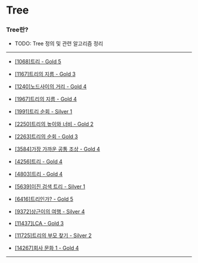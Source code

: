 # Tree

### Tree란?

  - TODO: Tree 정의 및 관련 알고리즘 정리

---

  - [[1068]트리 - Gold 5](https://github.com/firemancha/Algorithm/tree/main/Baekjoon/Tree/%5B1068%5D%ED%8A%B8%EB%A6%AC)

  - [[1167]트리의 지름 - Gold 3](https://github.com/firemancha/Algorithm/tree/main/Baekjoon/Tree/%5B1167%5D%ED%8A%B8%EB%A6%AC%EC%9D%98%20%EC%A7%80%EB%A6%84)

  - [[1240]노드사이의 거리 - Gold 4](https://github.com/firemancha/Algorithm/tree/main/Baekjoon/Tree/%5B1240%5D%EB%85%B8%EB%93%9C%EC%82%AC%EC%9D%B4%EC%9D%98%20%EA%B1%B0%EB%A6%AC)

  - [[1967]트리의 지름 - Gold 4](https://github.com/firemancha/Algorithm/tree/main/Baekjoon/Tree/%5B1967%5D%ED%8A%B8%EB%A6%AC%EC%9D%98%20%EC%A7%80%EB%A6%84)

  - [[1991]트리 순회 - Silver 1](https://github.com/firemancha/Algorithm/tree/main/Baekjoon/Tree/%5B1991%5D%ED%8A%B8%EB%A6%AC%20%EC%88%9C%ED%9A%8C)

  - [[2250]트리의 높이와 너비 - Gold 2](https://github.com/firemancha/Algorithm/tree/main/Baekjoon/Tree/%5B2250%5D%ED%8A%B8%EB%A6%AC%EC%9D%98%20%EB%86%92%EC%9D%B4%EC%99%80%20%EB%84%88%EB%B9%84)

  - [[2263]트리의 순회 - Gold 3](https://github.com/firemancha/Algorithm/tree/main/Baekjoon/Tree/%5B2263%5D%ED%8A%B8%EB%A6%AC%EC%9D%98%20%EC%88%9C%ED%9A%8C)

  - [[3584]가장 가까운 공통 조상 - Gold 4](https://github.com/firemancha/Algorithm/tree/main/Baekjoon/Tree/%5B3584%5D%EA%B0%80%EC%9E%A5%20%EA%B0%80%EA%B9%8C%EC%9A%B4%20%EA%B3%B5%ED%86%B5%20%EC%A1%B0%EC%83%81)

  - [[4256]트리 - Gold 4](https://github.com/firemancha/Algorithm/tree/main/Baekjoon/Tree/%5B4256%5D%ED%8A%B8%EB%A6%AC)

  - [[4803]트리 - Gold 4](https://github.com/firemancha/Algorithm/tree/main/Baekjoon/Tree/%5B4803%5D%ED%8A%B8%EB%A6%AC)

  - [[5639]이진 검색 트리 - Silver 1](https://github.com/firemancha/Algorithm/tree/main/Baekjoon/Tree/%5B5639%5D%EC%9D%B4%EC%A7%84%20%EA%B2%80%EC%83%89%20%ED%8A%B8%EB%A6%AC)

  - [[6416]트리인가? - Gold 5](https://github.com/firemancha/Algorithm/tree/main/Baekjoon/Tree/%5B6416%5D%ED%8A%B8%EB%A6%AC%EC%9D%B8%EA%B0%80%EF%BC%9F)

  - [[9372]상근이의 여행 - Silver 4](https://github.com/firemancha/Algorithm/tree/main/Baekjoon/Tree/%5B9372%5D%EC%83%81%EA%B7%BC%EC%9D%B4%EC%9D%98%20%EC%97%AC%ED%96%89)

  - [[11437]LCA - Gold 3](https://github.com/firemancha/Algorithm/tree/main/Baekjoon/Tree/%5B11437%5DLCA)

  - [[11725]트리의 부모 찾기 - Silver 2](https://github.com/firemancha/Algorithm/tree/main/Baekjoon/Tree/%5B11725%5D%ED%8A%B8%EB%A6%AC%EC%9D%98%20%EB%B6%80%EB%AA%A8%20%EC%B0%BE%EA%B8%B0)

  - [[14267]회사 문화 1 - Gold 4](https://github.com/firemancha/Algorithm/tree/main/Baekjoon/Tree/%5B14267%5D%ED%9A%8C%EC%82%AC%20%EB%AC%B8%ED%99%94%201)

---